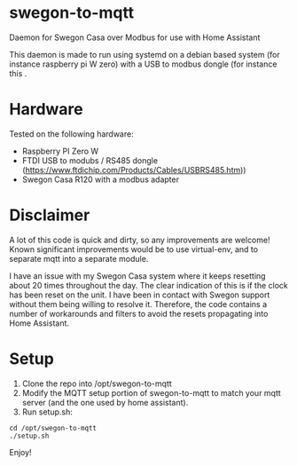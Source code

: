 # swegon-to-mqtt
Daemon for Swegon Casa over Modbus for use with Home Assistant

This daemon is made to run using systemd on a debian based system (for instance raspberry pi W zero) with a USB to modbus dongle (for instance this .

# Hardware
Tested on the following hardware:
- Raspberry PI Zero W
- FTDI USB to modubs / RS485 dongle (https://www.ftdichip.com/Products/Cables/USBRS485.htm))
- Swegon Casa R120 with a modbus adapter

# Disclaimer
A lot of this code is quick and dirty, so any improvements are welcome! Known significant improvements would be to use virtual-env, and to separate mqtt into a separate module.

I have an issue with my Swegon Casa system where it keeps resetting about 20 times throughout the day. The clear indication of this is if the clock has been reset on the unit. I have been in contact with Swegon support without them being willing to resolve it. Therefore, the code contains a number of workarounds and filters to avoid the resets propagating into Home Assistant.

# Setup
1. Clone the repo into /opt/swegon-to-mqtt
2. Modify the MQTT setup portion of swegon-to-mqtt to match your mqtt server (and the one used by home assistant).
3. Run setup.sh:
``` 
cd /opt/swegon-to-mqtt
./setup.sh
```

Enjoy!
